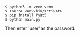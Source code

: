 ```shell
$ python3 -m venv venv
$ source venv/bin/activate
$ pip install PyQt5
$ python main.py
```

Then enter 'user' as the password.
